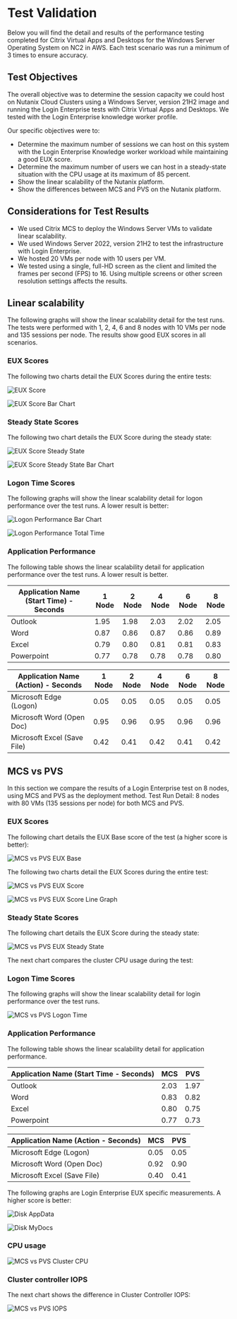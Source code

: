 # Test Validation

Below you will find the detail and results of the performance testing completed for Citrix Virtual Apps and Desktops for the Windows Server Operating System on NC2 in AWS. Each test scenario was run a minimum of 3 times to ensure accuracy.

## Test Objectives
The overall objective was to determine the session capacity we could host on Nutanix Cloud Clusters using a Windows Server, version 21H2 image and running the Login Enterprise tests with Citrix Virtual Apps and Desktops. We tested with the Login Enterprise knowledge worker profile.

Our specific objectives were to:

- Determine the maximum number of sessions we can host on this system with the Login Enterprise Knowledge worker workload while maintaining a good EUX score.
- Determine the maximum number of users we can host in a steady-state situation with the CPU usage at its maximum of 85 percent.
- Show the linear scalability of the Nutanix platform.
- Show the differences between MCS and PVS on the Nutanix platform.


## Considerations for Test Results

- We used Citrix MCS to deploy the Windows Server VMs to validate linear scalability.
- We used Windows Server 2022, version 21H2 to test the infrastructure with Login Enterprise.
- We hosted 20 VMs per node with 10 users per VM.
- We tested using a single, full-HD screen as the client and limited the frames per second (FPS) to 16. Using multiple screens or other screen resolution settings affects the results.

## Linear scalability

The following graphs will show the linear scalability detail for the test runs. The tests were performed with 1, 2, 4, 6 and 8 nodes with 10 VMs per node and 135 sessions per node. The results show good EUX scores in all scenarios.

### EUX Scores

The following two charts detail the EUX Scores during the entire tests:

![EUX Score](../images/RA-2003-Citrix_Virtual_Apps_and_Desktops_Windows_Servers_on_vSphere_image06.png "EUX Score")

![EUX Score Bar Chart](../images/RA-2003-Citrix_Virtual_Apps_and_Desktops_Windows_Servers_on_vSphere_image07.png "EUX Score Bar Chart")

### Steady State Scores

The following two chart details the EUX Score during the steady state:

![EUX Score Steady State](../images/RA-2003-Citrix_Virtual_Apps_and_Desktops_Windows_Servers_on_vSphere_image08.png "EUX Score Steady State")

![EUX Score Steady State Bar Chart](../images/RA-2003-Citrix_Virtual_Apps_and_Desktops_Windows_Servers_on_vSphere_image09.png "EUX Score Steady State Bar Chart")

### Logon Time Scores

The following graphs will show the linear scalability detail for logon performance over the test runs. A lower result is better:

![Logon Performance Bar Chart](../images/RA-2003-Citrix_Virtual_Apps_and_Desktops_Windows_Servers_on_vSphere_image10.png "Logon Performance Bar Chart")

![Logon Performance Total Time](../images/RA-2003-Citrix_Virtual_Apps_and_Desktops_Windows_Servers_on_vSphere_image11.png "Logon Performance Total Time")

### Application Performance

The following table shows the linear scalability detail for application performance over the test runs. A lower result is better.

| Application Name (Start Time) - Seconds | 1 Node | 2 Node | 4 Node | 6 Node | 8 Node | 
| --- | --- | --- | --- | --- | --- |
| Outlook | 1.95 | 1.98 | 2.03 | 2.02 | 2.05 |
| Word | 0.87 | 0.86 | 0.87 | 0.86 | 0.89 |
| Excel | 0.79 | 0.80 | 0.81 | 0.81 | 0.83 |
| Powerpoint | 0.77 | 0.78 | 0.78 | 0.78 | 0.80 |

| Application Name (Action) - Seconds | 1 Node | 2 Node | 4 Node | 6 Node | 8 Node | 
| --- | --- | --- | --- | --- | --- |
| Microsoft Edge (Logon) | 0.05 | 0.05 | 0.05 | 0.05 | 0.05 |
| Microsoft Word (Open Doc) | 0.95 | 0.96 | 0.95 | 0.96 | 0.96 |
| Microsoft Excel (Save File) | 0.42 | 0.41 | 0.42 | 0.41 | 0.42 |

## MCS vs PVS

In this section we compare the results of a Login Enterprise test on 8 nodes, using MCS and PVS as the deployment method. 
Test Run Detail: 8 nodes with 80 VMs (135 sessions per node) for both MCS and PVS.

### EUX Scores
The following chart details the EUX Base score of the test (a higher score is better):

![MCS vs PVS EUX Base](../images/RA-2003-Citrix_Virtual_Apps_and_Desktops_Windows_Servers_on_vSphere_image14.png "MCS vs PVS EUX Base")

The following two charts detail the EUX Scores during the entire test:

![MCS vs PVS EUX Score](../images/RA-2003-Citrix_Virtual_Apps_and_Desktops_Windows_Servers_on_vSphere_image15.png "MCS vs PVS EUX Score")

![MCS vs PVS EUX Score Line Graph](../images/RA-2003-Citrix_Virtual_Apps_and_Desktops_Windows_Servers_on_vSphere_image16.png "MCS vs PVS EUX Score Line Graph")

### Steady State Scores

The following chart details the EUX Score during the steady state:

![MCS vs PVS EUX Steady State](../images/RA-2003-Citrix_Virtual_Apps_and_Desktops_Windows_Servers_on_vSphere_image17.png "MCS vs PVS EUX Steady State")

The next chart compares the cluster CPU usage during the test:

### Logon Time Scores

The following graphs will show the linear scalability detail for login performance over the test runs.

![MCS vs PVS Logon Time](../images/RA-2003-Citrix_Virtual_Apps_and_Desktops_Windows_Servers_on_vSphere_image18.png "MCS vs PVS Logon Time")

### Application Performance
The following table shows the linear scalability detail for application performance.

| Application Name (Start Time - Seconds) | MCS | PVS | 
| --- | --- | --- | 
| Outlook | 2.03 | 1.97 | 
| Word | 0.83 | 0.82 | 
| Excel | 0.80 | 0.75 |
| Powerpoint | 0.77 | 0.73 | 

| Application Name (Action - Seconds) | MCS | PVS | 
| --- | --- | --- | 
| Microsoft Edge (Logon) | 0.05 | 0.05 |
| Microsoft Word (Open Doc) | 0.92 | 0.90 | 
| Microsoft Excel (Save File) | 0.40 | 0.41 | 

The following graphs are Login Enterprise EUX specific measurements. A higher score is better:

![Disk AppData](../images/RA-2003-Citrix_Virtual_Apps_and_Desktops_Windows_Servers_on_vSphere_image19.png "Disk AppData")

![Disk MyDocs](../images/RA-2003-Citrix_Virtual_Apps_and_Desktops_Windows_Servers_on_vSphere_image20.png "Disk MyDocs")

### CPU usage

![MCS vs PVS Cluster CPU](../images/RA-2003-Citrix_Virtual_Apps_and_Desktops_Windows_Servers_on_vSphere_image21.png "MCS vs PVS Cluster CPU")

### Cluster controller IOPS
The next chart shows the difference in Cluster Controller IOPS:

![MCS vs PVS IOPS](../images/RA-2003-Citrix_Virtual_Apps_and_Desktops_Windows_Servers_on_vSphere_image22.png "MCS vs PVS IOPS")

